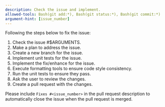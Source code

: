```yaml
---
description: Check the issue and implement.
allowed-tools: Bash(git add:*), Bash(git status:*), Bash(git commit:*)
argument-hint: [issue_number]
---
```


Following the steps below to fix the issue:

1. Check the issue #$ARGUMENTS.
2. Make a plan to address the issue.
3. Create a new branch for the issue.
4. Implement unit tests for the issue.
5. Implement the fix/enhance for the issue.
6. Execute formatting tools to ensure code style consistency.
7. Run the unit tests to ensure they pass.
8. Ask the user to review the changes.
9. Create a pull request with the changes.

Please include `Fixes #<issue_number>` in the pull request description to automatically close the issue when the pull request is merged.
